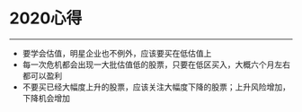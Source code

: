 # 2020心得

----

* 要学会估值，明星企业也不例外，应该要买在低估值上
* 每一次危机都会出现一大批估值低的股票，只要在低区买入，大概六个月左右都可以盈利
* 不要买已经大幅度上升的股票，应该关注大幅度下降的股票；上升风险增加，下降机会增加